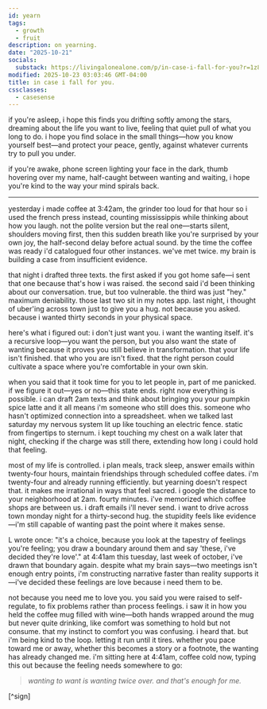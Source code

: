 ```yaml
---
id: yearn
tags:
  - growth
  - fruit
description: on yearning.
date: "2025-10-21"
socials:
  substack: https://livingalonealone.com/p/in-case-i-fall-for-you?r=1z8i4s&utm_campaign=post&utm_medium=web&showWelcomeOnShare=false
modified: 2025-10-23 03:03:46 GMT-04:00
title: in case i fall for you.
cssclasses:
  - casesense
---
```


if you're asleep, i hope this finds you drifting softly among the stars, dreaming about the life you want to live, feeling that quiet pull of what you long to do. i hope you find solace in the small things—how you know yourself best—and protect your peace, gently, against whatever currents try to pull you under.

if you're awake, phone screen lighting your face in the dark, thumb hovering over my name, half-caught between wanting and waiting, i hope you're kind to the way your mind spirals back.

---

yesterday i made coffee at 3:42am, the grinder too loud for that hour so i used the french press instead, counting mississippis while thinking about how you laugh. not the polite version but the real one—starts silent, shoulders moving first, then this sudden breath like you're surprised by your own joy, the half-second delay before actual sound. by the time the coffee was ready i'd catalogued four other instances. we've met twice. my brain is building a case from insufficient evidence.

that night i drafted three texts. the first asked if you got home safe—i sent that one because that's how i was raised. the second said i'd been thinking about our conversation. true, but too vulnerable. the third was just "hey." maximum deniability. those last two sit in my notes app. last night, i thought of uber'ing across town just to give you a hug. not because you asked. because i wanted thirty seconds in your physical space.

here's what i figured out: i don't just want you. i want the wanting itself. it's a recursive loop—you want the person, but you also want the state of wanting because it proves you still believe in transformation. that your life isn't finished. that who you are isn't fixed. that the right person could cultivate a space where you're comfortable in your own skin.

when you said that it took time for you to let people in, part of me panicked. if we figure it out—yes or no—this state ends. right now everything is possible. i can draft 2am texts and think about bringing you your pumpkin spice latte and it all means i'm someone who still does this. someone who hasn't optimized connection into a spreadsheet. when we talked last saturday my nervous system lit up like touching an electric fence. static from fingertips to sternum. i kept touching my chest on a walk later that night, checking if the charge was still there, extending how long i could hold that feeling.

most of my life is controlled. i plan meals, track sleep, answer emails within twenty-four hours, maintain friendships through scheduled coffee dates. i'm twenty-four and already running efficiently. but yearning doesn't respect that. it makes me irrational in ways that feel sacred. i google the distance to your neighborhood at 2am. fourty minutes. i've memorized which coffee shops are between us. i draft emails i'll never send. i want to drive across town monday night for a thirty-second hug. the stupidity feels like evidence—i'm still capable of wanting past the point where it makes sense.

L wrote once: "it's a choice, because you look at the tapestry of feelings you're feeling; you draw a boundary around them and say 'these, i've decided they're love'." at 4:41am this tuesday, last week of october, i've drawn that boundary again. despite what my brain says—two meetings isn't enough entry points, i'm constructing narrative faster than reality supports it—i've decided these feelings are love because i need them to be.

not because you need me to love you. you said you were raised to self-regulate, to fix problems rather than process feelings. i saw it in how you held the coffee mug filled with wine—both hands wrapped around the mug but never quite drinking, like comfort was something to hold but not consume. that my instinct to comfort you was confusing. i heard that. but i'm being kind to the loop. letting it run until it tires. whether you pace toward me or away, whether this becomes a story or a footnote, the wanting has already changed me. i'm sitting here at 4:41am, coffee cold now, typing this out because the feeling needs somewhere to go:

> _wanting to want is wanting twice over. and that's enough for me._

[^sign]
